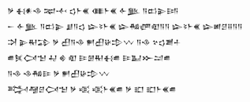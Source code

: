 <div class='block'>
<div class='line'>𒃻 𒈬𒀭𒈾 𒉈𒋾 𒌓𒈨𒌍 𒈪𒈨𒌍 𒅆𒆥 𒀀𒆗𒉌𒅀</div>
<div class='line'>𒀸 𒅆𒆥 𒀀𒆗𒉌 𒋗𒀀𒌓 𒇽𒂟𒈨𒌍 𒇽𒄀𒂇𒊏𒀀𒀀 𒇽𒂟𒈨𒌍 𒇽𒅖𒆪𒍝𒀀𒀀</div>
<div class='line'>𒋫 𒉌𒊑𒁉 𒃻 𒌷𒀀𒈾 𒂍𒌷𒄩𒄠𒉼 𒀀𒈾 𒆳𒌓𒋢𒈦</div>
<div class='line'>𒌑𒍮𒉏𒈠 𒄷 𒄯 𒊏 𒄿𒇡𒊑𒈬𒌑 𒄿𒆏𒁍𒁺𒌑</div>
<div class='line'>𒀀𒈾 𒈾𒄀𒄿 𒃻 𒂍𒌷𒄩𒄠𒉼</div>
<div class='line'>𒅋𒆷𒆪𒉏𒈠 𒃻 𒄤 𒄤𒈨𒌍𒌑 𒃻 𒊬 𒊬𒈨𒌍𒌑</div>
</div>